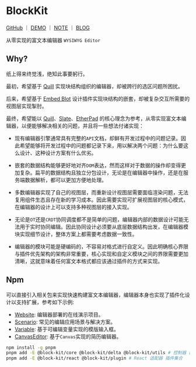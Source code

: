 # BlockKit

<p>
<a href="https://github.com/WindRunnerMax/BlockKit">GitHub</a>
<span>｜</span>
<a href="https://windrunnermax.github.io/BlockKit/">DEMO</a>
<span>｜</span>
<a href="./NOTE.md">NOTE</a>
<span>｜</span>
<a href="https://github.com/WindRunnerMax/BlockKit/issues/1">BLOG</a>
</p>

从零实现的富文本编辑器 `WYSIWYG Editor` 

## Why?

纸上得来终觉浅，绝知此事要躬行。

最初，希望基于 [Quill](https://github.com/slab/quill) 实现块结构组织的编辑器，却被跨行的选区问题所困扰。

后来，希望基于 [Embed Blot](https://github.com/slab/parchment) 设计插件实现块结构的嵌套，却被复杂交互所需要的视图层实现掣肘。

最终，希望能以 [Quill](https://github.com/slab/quill)、[Slate](https://github.com/ianstormtaylor/slate)、[EtherPad](https://github.com/ether/etherpad-lite) 的核心理念为参考，从零实现富文本编辑器，以便能够解决相关的问题，并且将一些想法付诸实现：

- 现有编辑器引擎通常具有完整的`API`文档，却鲜有开发过程中的问题记录。因此希望能够将开发过程中的问题都记录下来，用以解决两个问题：为什么要这么设计、这种设计方案有什么优劣。

- 嵌套的数据结构能够更好地对齐`DOM`表达，然而这样对于数据的操作却变得更加复杂。扁平的数据结构且独立分包设计，无论是在编辑器中操作，还是在服务端数据解析，都可以更加方便地处理。

- 多数编辑器实现了自己的视图层，而重新设计视图层需要面临渲染问题，无法复用组件生态且存在新的学习成本。因此需要实现可扩展视图层的核心模式，在编辑器的设计上可以支持多种视图层的接入实现。

- 无论是`OT`还是`CRDT`协同调度都不是简单的问题，编辑器内部的数据设计可能无法用于实时协同编辑。因此协同设计必须要从底层数据结构出发，在编辑器模块实现细节设计，整体方案上都需要考虑数据一致性。

- 编辑器的模块可能是硬编码的，不容易对格式进行自定义。因此明确核心界限与插件优先架构的架构非常重要，核心实现和自定义模块之间的界限需要更加清晰，这就意味着任何富文本格式都应该通过插件的方式来实现。

## Npm
可以直接引入相关包来实现快速构建富文本编辑器，编辑器本身也实现了插件化设计以支持扩展，参考如下示例:

- [Website](./examples/website): 编辑器部署的在线演示项目。
- [Scenario](./examples/common): 常见的编辑应用场景与解决方案。
- [Variable](./examples/variable/): 基于可编辑变量实现的模版输入框。
- [CanvasEditor](https://github.com/WindRunnerMax/CanvasEditor): 基于`Canvas`实现的简历编辑器。

```bash
npm install -g pnpm
pnpm add -E @block-kit/core @block-kit/delta @block-kit/utils # 控制器 数据结构 工具库 
pnpm add -E @block-kit/react @block-kit/plugin # React 适配器 插件集合
```
